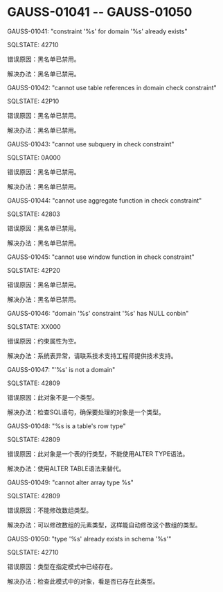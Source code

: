 # GAUSS-01041 -- GAUSS-01050

GAUSS-01041: "constraint '%s' for domain '%s' already exists"

SQLSTATE: 42710

错误原因：黑名单已禁用。

解决办法：黑名单已禁用。

GAUSS-01042: "cannot use table references in domain check constraint"

SQLSTATE: 42P10

错误原因：黑名单已禁用。

解决办法：黑名单已禁用。

GAUSS-01043: "cannot use subquery in check constraint"

SQLSTATE: 0A000

错误原因：黑名单已禁用。

解决办法：黑名单已禁用。

GAUSS-01044: "cannot use aggregate function in check constraint"

SQLSTATE: 42803

错误原因：黑名单已禁用。

解决办法：黑名单已禁用。

GAUSS-01045: "cannot use window function in check constraint"

SQLSTATE: 42P20

错误原因：黑名单已禁用。

解决办法：黑名单已禁用。

GAUSS-01046: "domain '%s' constraint '%s' has NULL conbin"

SQLSTATE: XX000

错误原因：约束属性为空。

解决办法：系统表异常，请联系技术支持工程师提供技术支持。

GAUSS-01047: "'%s' is not a domain"

SQLSTATE: 42809

错误原因：此对象不是一个类型。

解决办法：检查SQL语句，确保要处理的对象是一个类型。

GAUSS-01048: "%s is a table's row type"

SQLSTATE: 42809

错误原因：此对象是一个表的行类型，不能使用ALTER TYPE语法。

解决办法：使用ALTER TABLE语法来替代。

GAUSS-01049: "cannot alter array type %s"

SQLSTATE: 42809

错误原因：不能修改数组类型。

解决办法：可以修改数组的元素类型，这样能自动修改这个数组的类型。

GAUSS-01050: "type '%s' already exists in schema '%s'"

SQLSTATE: 42710

错误原因：类型在指定模式中已经存在。

解决办法：检查此模式中的对象，看是否已存在此类型。
